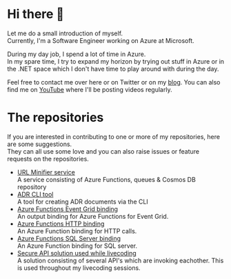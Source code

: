 # Hi there 👋

Let me do a small introduction of myself.  
Currently, I'm a Software Engineer working on Azure at Microsoft.

During my day job, I spend a lot of time in Azure.   
In my spare time, I try to expand my horizon by trying out stuff in Azure or in the .NET space which I don't have time to play around with during the day.

Feel free to contact me over here or on Twitter or on my [blog](https://jan-v.nl/).
You can also find me on [YouTube](https://www.youtube.com/channel/UCLfd7HBMLYJ0Muou1ihl_DA) where I'll be posting videos regularly.

# The repositories
If you are interested in contributing to one or more of my repositories, here are some suggestions.  
They can all use some love and you can also raise issues or feature requests on the repositories.

* [URL Minifier service](https://github.com/Jandev/minifier)  
  A service consisting of Azure Functions, queues & Cosmos DB repository
* [ADR CLI tool](https://github.com/Jandev/adr-cli)  
  A tool for creating ADR documents via the CLI
* [Azure Functions Event Grid binding](https://github.com/Jandev/azurefunctions-eventgrid)  
  An output binding for Azure Functions for Event Grid.
* [Azure Functions HTTP binding](https://github.com/Jandev/azurefunctions-httpbinding)  
  An Azure Function binding for HTTP calls. 
* [Azure Functions SQL Server binding](https://github.com/Jandev/azurefunctions-sqlbinding)  
  An Azure Function binding for SQL server.
* [Secure API solution used while livecoding](https://github.com/Jandev/secure-apis)  
  A solution consisting of several API's which are invoking eachother. This is used throughout my livecoding sessions. 
